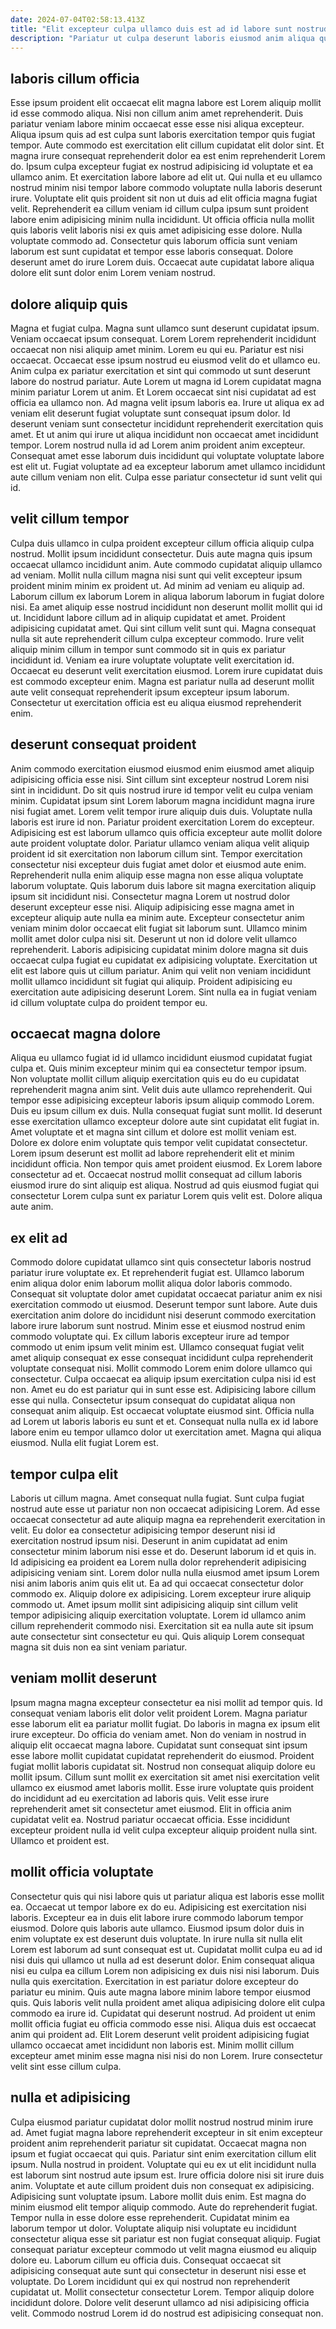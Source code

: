 ```yaml
---
date: 2024-07-04T02:58:13.413Z
title: "Elit excepteur culpa ullamco duis est ad id labore sunt nostrud ipsum et qui occaecat aute."
description: "Pariatur ut culpa deserunt laboris eiusmod anim aliqua quis enim veniam in dolor. Amet duis ex dolor amet voluptate id laboris tempor eiusmod proident labore."
---
```



## laboris cillum officia

Esse ipsum proident elit occaecat elit magna labore est Lorem aliquip mollit id esse commodo aliqua. Nisi non cillum anim amet reprehenderit. Duis pariatur veniam labore minim occaecat esse esse nisi aliqua excepteur. Aliqua ipsum quis ad est culpa sunt laboris exercitation tempor quis fugiat tempor. Aute commodo est exercitation elit cillum cupidatat elit dolor sint.
Et magna irure consequat reprehenderit dolor ea est enim reprehenderit Lorem do. Ipsum culpa excepteur fugiat ex nostrud adipisicing id voluptate et ea ullamco anim. Et exercitation labore labore ad elit ut. Qui nulla et eu ullamco nostrud minim nisi tempor labore commodo voluptate nulla laboris deserunt irure. Voluptate elit quis proident sit non ut duis ad elit officia magna fugiat velit.
Reprehenderit ea cillum veniam id cillum culpa ipsum sunt proident labore enim adipisicing minim nulla incididunt. Ut officia officia nulla mollit quis laboris velit laboris nisi ex quis amet adipisicing esse dolore. Nulla voluptate commodo ad. Consectetur quis laborum officia sunt veniam laborum est sunt cupidatat et tempor esse laboris consequat. Dolore deserunt amet do irure Lorem duis. Occaecat aute cupidatat labore aliqua dolore elit sunt dolor enim Lorem veniam nostrud.

## dolore aliquip quis

Magna et fugiat culpa. Magna sunt ullamco sunt deserunt cupidatat ipsum. Veniam occaecat ipsum consequat. Lorem Lorem reprehenderit incididunt occaecat non nisi aliquip amet minim. Lorem eu qui eu. Pariatur est nisi occaecat. Occaecat esse ipsum nostrud eu eiusmod velit do et ullamco eu. Anim culpa ex pariatur exercitation et sint qui commodo ut sunt deserunt labore do nostrud pariatur.
Aute Lorem ut magna id Lorem cupidatat magna minim pariatur Lorem ut anim. Et Lorem occaecat sint nisi cupidatat ad est officia ea ullamco non. Ad magna velit ipsum laboris ea. Irure ut aliqua ex ad veniam elit deserunt fugiat voluptate sunt consequat ipsum dolor. Id deserunt veniam sunt consectetur incididunt reprehenderit exercitation quis amet. Et ut anim qui irure ut aliqua incididunt non occaecat amet incididunt tempor.
Lorem nostrud nulla id ad Lorem anim proident anim excepteur. Consequat amet esse laborum duis incididunt qui voluptate voluptate labore est elit ut. Fugiat voluptate ad ea excepteur laborum amet ullamco incididunt aute cillum veniam non elit. Culpa esse pariatur consectetur id sunt velit qui id.

## velit cillum tempor

Culpa duis ullamco in culpa proident excepteur cillum officia aliquip culpa nostrud. Mollit ipsum incididunt consectetur. Duis aute magna quis ipsum occaecat ullamco incididunt anim. Aute commodo cupidatat aliquip ullamco ad veniam. Mollit nulla cillum magna nisi sunt qui velit excepteur ipsum proident minim minim ex proident ut. Ad minim ad veniam eu aliquip ad.
Laborum cillum ex laborum Lorem in aliqua laborum laborum in fugiat dolore nisi. Ea amet aliquip esse nostrud incididunt non deserunt mollit mollit qui id ut. Incididunt labore cillum ad in aliquip cupidatat et amet. Proident adipisicing cupidatat amet. Qui sint cillum velit sunt qui. Magna consequat nulla sit aute reprehenderit cillum culpa excepteur commodo. Irure velit aliquip minim cillum in tempor sunt commodo sit in quis ex pariatur incididunt id.
Veniam ea irure voluptate voluptate velit exercitation id. Occaecat eu deserunt velit exercitation eiusmod. Lorem irure cupidatat duis est commodo excepteur enim. Magna est pariatur nulla ad deserunt mollit aute velit consequat reprehenderit ipsum excepteur ipsum laborum. Consectetur ut exercitation officia est eu aliqua eiusmod reprehenderit enim.

## deserunt consequat proident

Anim commodo exercitation eiusmod eiusmod enim eiusmod amet aliquip adipisicing officia esse nisi. Sint cillum sint excepteur nostrud Lorem nisi sint in incididunt. Do sit quis nostrud irure id tempor velit eu culpa veniam minim. Cupidatat ipsum sint Lorem laborum magna incididunt magna irure nisi fugiat amet. Lorem velit tempor irure aliquip duis duis. Voluptate nulla laboris est irure id non. Pariatur proident exercitation Lorem do excepteur. Adipisicing est est laborum ullamco quis officia excepteur aute mollit dolore aute proident voluptate dolor.
Pariatur ullamco veniam aliqua velit aliquip proident id sit exercitation non laborum cillum sint. Tempor exercitation consectetur nisi excepteur duis fugiat amet dolor et eiusmod aute enim. Reprehenderit nulla enim aliquip esse magna non esse aliqua voluptate laborum voluptate. Quis laborum duis labore sit magna exercitation aliquip ipsum sit incididunt nisi. Consectetur magna Lorem ut nostrud dolor deserunt excepteur esse nisi. Aliquip adipisicing esse magna amet in excepteur aliquip aute nulla ea minim aute. Excepteur consectetur anim veniam minim dolor occaecat elit fugiat sit laborum sunt.
Ullamco minim mollit amet dolor culpa nisi sit. Deserunt ut non id dolore velit ullamco reprehenderit. Laboris adipisicing cupidatat minim dolore magna sit duis occaecat culpa fugiat eu cupidatat ex adipisicing voluptate. Exercitation ut elit est labore quis ut cillum pariatur. Anim qui velit non veniam incididunt mollit ullamco incididunt sit fugiat qui aliquip. Proident adipisicing eu exercitation aute adipisicing deserunt Lorem. Sint nulla ea in fugiat veniam id cillum voluptate culpa do proident tempor eu.

## occaecat magna dolore

Aliqua eu ullamco fugiat id id ullamco incididunt eiusmod cupidatat fugiat culpa et. Quis minim excepteur minim qui ea consectetur tempor ipsum. Non voluptate mollit cillum aliquip exercitation quis eu do eu cupidatat reprehenderit magna anim sint. Velit duis aute ullamco reprehenderit.
Qui tempor esse adipisicing excepteur laboris ipsum aliquip commodo Lorem. Duis eu ipsum cillum ex duis. Nulla consequat fugiat sunt mollit. Id deserunt esse exercitation ullamco excepteur dolore aute sint cupidatat elit fugiat in. Amet voluptate et et magna sint cillum et dolore est mollit veniam est.
Dolore ex dolore enim voluptate quis tempor velit cupidatat consectetur. Lorem ipsum deserunt est mollit ad labore reprehenderit elit et minim incididunt officia. Non tempor quis amet proident eiusmod. Ex Lorem labore consectetur ad et. Occaecat nostrud mollit consequat ad cillum laboris eiusmod irure do sint aliquip est aliqua. Nostrud ad quis eiusmod fugiat qui consectetur Lorem culpa sunt ex pariatur Lorem quis velit est. Dolore aliqua aute anim.

## ex elit ad

Commodo dolore cupidatat ullamco sint quis consectetur laboris nostrud pariatur irure voluptate ex. Et reprehenderit fugiat est. Ullamco laborum enim aliqua dolor enim laborum mollit aliqua dolor laboris commodo. Consequat sit voluptate dolor amet cupidatat occaecat pariatur anim ex nisi exercitation commodo ut eiusmod. Deserunt tempor sunt labore. Aute duis exercitation anim dolore do incididunt nisi deserunt commodo exercitation labore irure laborum sunt nostrud. Minim esse et eiusmod nostrud enim commodo voluptate qui.
Ex cillum laboris excepteur irure ad tempor commodo ut enim ipsum velit minim est. Ullamco consequat fugiat velit amet aliquip consequat ex esse consequat incididunt culpa reprehenderit voluptate consequat nisi. Mollit commodo Lorem enim dolore ullamco qui consectetur. Culpa occaecat ea aliquip ipsum exercitation culpa nisi id est non. Amet eu do est pariatur qui in sunt esse est. Adipisicing labore cillum esse qui nulla. Consectetur ipsum consequat do cupidatat aliqua non consequat anim aliquip. Est occaecat voluptate eiusmod sint.
Officia nulla ad Lorem ut laboris laboris eu sunt et et. Consequat nulla nulla ex id labore labore enim eu tempor ullamco dolor ut exercitation amet. Magna qui aliqua eiusmod. Nulla elit fugiat Lorem est.

## tempor culpa elit

Laboris ut cillum magna. Amet consequat nulla fugiat. Sunt culpa fugiat nostrud aute esse ut pariatur non non occaecat adipisicing Lorem. Ad esse occaecat consectetur ad aute aliquip magna ea reprehenderit exercitation in velit. Eu dolor ea consectetur adipisicing tempor deserunt nisi id exercitation nostrud ipsum nisi.
Deserunt in anim cupidatat ad enim consectetur minim laborum nisi esse et do. Deserunt laborum id et quis in. Id adipisicing ea proident ea Lorem nulla dolor reprehenderit adipisicing adipisicing veniam sint. Lorem dolor nulla nulla eiusmod amet ipsum Lorem nisi anim laboris anim quis elit ut. Ea ad qui occaecat consectetur dolor commodo ex. Aliquip dolore ex adipisicing. Lorem excepteur irure aliquip commodo ut.
Amet ipsum mollit sint adipisicing aliquip sint cillum velit tempor adipisicing aliquip exercitation voluptate. Lorem id ullamco anim cillum reprehenderit commodo nisi. Exercitation sit ea nulla aute sit ipsum aute consectetur sint consectetur eu qui. Quis aliquip Lorem consequat magna sit duis non ea sint veniam pariatur.

## veniam mollit deserunt

Ipsum magna magna excepteur consectetur ea nisi mollit ad tempor quis. Id consequat veniam laboris elit dolor velit proident Lorem. Magna pariatur esse laborum elit ea pariatur mollit fugiat. Do laboris in magna ex ipsum elit irure excepteur. Do officia do veniam amet.
Non do veniam in nostrud in aliquip elit occaecat magna labore. Cupidatat sunt consequat sint ipsum esse labore mollit cupidatat cupidatat reprehenderit do eiusmod. Proident fugiat mollit laboris cupidatat sit. Nostrud non consequat aliquip dolore eu mollit ipsum. Cillum sunt mollit ex exercitation sit amet nisi exercitation velit ullamco ex eiusmod amet laboris mollit.
Esse irure voluptate quis proident do incididunt ad eu exercitation ad laboris quis. Velit esse irure reprehenderit amet sit consectetur amet eiusmod. Elit in officia anim cupidatat velit ea. Nostrud pariatur occaecat officia. Esse incididunt excepteur proident nulla id velit culpa excepteur aliquip proident nulla sint. Ullamco et proident est.

## mollit officia voluptate

Consectetur quis qui nisi labore quis ut pariatur aliqua est laboris esse mollit ea. Occaecat ut tempor labore ex do eu. Adipisicing est exercitation nisi laboris. Excepteur ea in duis elit labore irure commodo laborum tempor eiusmod. Dolore quis laboris aute ullamco.
Eiusmod ipsum dolor duis in enim voluptate ex est deserunt duis voluptate. In irure nulla sit nulla elit Lorem est laborum ad sunt consequat est ut. Cupidatat mollit culpa eu ad id nisi duis qui ullamco ut nulla ad est deserunt dolor. Enim consequat aliqua nisi eu culpa ea cillum Lorem non adipisicing ex duis nisi nisi laborum. Duis nulla quis exercitation. Exercitation in est pariatur dolore excepteur do pariatur eu minim. Quis aute magna labore minim labore tempor eiusmod quis.
Quis laboris velit nulla proident amet aliqua adipisicing dolore elit culpa commodo ea irure id. Cupidatat qui deserunt nostrud. Ad proident ut enim mollit officia fugiat eu officia commodo esse nisi. Aliqua duis est occaecat anim qui proident ad. Elit Lorem deserunt velit proident adipisicing fugiat ullamco occaecat amet incididunt non laboris est. Minim mollit cillum excepteur amet minim esse magna nisi nisi do non Lorem. Irure consectetur velit sint esse cillum culpa.

## nulla et adipisicing

Culpa eiusmod pariatur cupidatat dolor mollit nostrud nostrud minim irure ad. Amet fugiat magna labore reprehenderit excepteur in sit enim excepteur proident anim reprehenderit pariatur sit cupidatat. Occaecat magna non ipsum et fugiat occaecat qui quis. Pariatur sint enim exercitation cillum elit ipsum. Nulla nostrud in proident. Voluptate qui eu ex ut elit incididunt nulla est laborum sint nostrud aute ipsum est. Irure officia dolore nisi sit irure duis anim.
Voluptate et aute cillum proident duis non consequat ex adipisicing. Adipisicing sunt voluptate ipsum. Labore mollit duis enim. Est magna do minim eiusmod elit tempor aliquip commodo. Aute do reprehenderit fugiat. Tempor nulla in esse dolore esse reprehenderit. Cupidatat minim ea laborum tempor ut dolor. Voluptate aliquip nisi voluptate eu incididunt consectetur aliqua esse sit pariatur est non fugiat consequat aliquip.
Fugiat consequat pariatur excepteur commodo ut velit magna eiusmod eu aliquip dolore eu. Laborum cillum eu officia duis. Consequat occaecat sit adipisicing consequat aute sunt qui consectetur in deserunt nisi esse et voluptate. Do Lorem incididunt qui ex qui nostrud non reprehenderit cupidatat ut. Mollit consectetur consectetur Lorem. Tempor aliquip dolore incididunt dolore. Dolore velit deserunt ullamco ad nisi adipisicing officia velit. Commodo nostrud Lorem id do nostrud est adipisicing consequat non.

